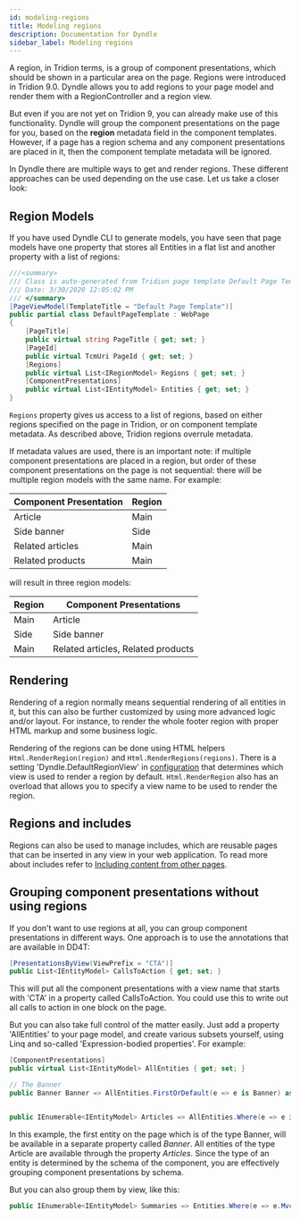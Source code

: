 ```yaml
---
id: modeling-regions
title: Modeling regions
description: Documentation for Dyndle
sidebar_label: Modeling regions
---
```


A region, in Tridion terms, is a group of component presentations, which should be shown in a particular area on the page. 
Regions were introduced in Tridion 9.0. Dyndle allows you to add regions to your page model and render them with a RegionController and a region view.

But even if you are not yet on Tridion 9, you can already make use of this functionality. Dyndle will group the component presentations on the page for you, based on the **region** metadata field in the component templates. However, if a page has a region schema and any component presentations are placed in it, then the component template metadata will be ignored.

In Dyndle there are multiple ways to get and render regions. These different approaches can be used depending on the use case. Let us take a closer look:

## Region Models

If you have used Dyndle CLI to generate models, you have seen that page models have one property that stores all Entities in a flat list and another property with a list of regions:

```c#
///<summary>
/// Class is auto-generated from Tridion page template Default Page Template (tcm:5-154-128)
/// Date: 3/30/2020 12:05:02 PM
/// </summary>
[PageViewModel(TemplateTitle = "Default Page Template")]
public partial class DefaultPageTemplate : WebPage
{
    [PageTitle]
    public virtual string PageTitle { get; set; }
    [PageId]
    public virtual TcmUri PageId { get; set; }
    [Regions]
    public virtual List<IRegionModel> Regions { get; set; }
    [ComponentPresentations]
    public virtual List<IEntityModel> Entities { get; set; }
}
```

`Regions` property gives us access to a list of regions, based on either regions specified on the page in Tridion, or on component template metadata. As described above, Tridion regions overrule metadata.

If metadata values are used, there is an important note: if multiple component presentations are placed in a region, but order of these component presentations on the page is not sequential: there will be multiple region models with the same name. For example:

| Component Presentation | Region |
| ---------------------- | ------ |
| Article                | Main   |
| Side banner            | Side   |
| Related articles       | Main   |
| Related products       | Main   |

will result in three region models:

| Region | Component Presentations            |
| ------ | ---------------------------------- |
| Main   | Article                            |
| Side   | Side banner                        |
| Main   | Related articles, Related products |

## Rendering

Rendering of a region normally means sequential rendering of all entities in it, but this can also be further customized by using more advanced logic and/or layout. For instance, to render the whole footer region with proper HTML markup and some business logic.

Rendering of the regions can be done using HTML helpers `Html.RenderRegion(region)` and `Html.RenderRegions(regions)`.
There is a setting 'Dyndle.DefaultRegionView' in [configuration](configuration.html) that determines which view is used to render a region by default. `Html.RenderRegion` also has an overload that allows you to specify a view name to be used to render the region.

## Regions and includes

Regions can also be used to manage includes, which are reusable pages that can be inserted in any view in your web application. To read more about includes refer to <a href="include-pages">Including content from other pages</a>.

## Grouping component presentations without using regions
If you don't want to use regions at all, you can group component presentations in different ways. One approach is to use the annotations that are available in DD4T:

```c#
[PresentationsByView(ViewPrefix = "CTA")]
public List<IEntityModel> CallsToAction { get; set; }
```

This will put all the component presentations with a view name that starts with 'CTA' in a property called CallsToAction. You could use this to write out all calls to action in one block on the page.

But you can also take full control of the matter easily. Just add a property 'AllEntities' to your page model, and create various subsets yourself, using Linq and so-called 'Expression-bodied properties'. For example:

```c#
[ComponentPresentations]
public virtual List<IEntityModel> AllEntities { get; set; }

// The Banner
public Banner Banner => AllEntities.FirstOrDefault(e => e is Banner) as Banner;


public IEnumerable<IEntityModel> Articles => AllEntities.Where(e => e is Article);
```

In this example, the first entity on the page which is of the type Banner, will be available in a separate property called *Banner*. All entities of the type Article are available through the property *Articles*. Since the type of an entity is determined by the schema of the component, you are effectively grouping component presentations by schema.

But you can also group them by view, like this:

```c#
public IEnumerable<IEntityModel> Summaries => Entities.Where(e => e.MvcData.View == "summary");
```


